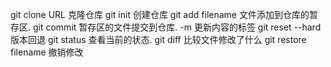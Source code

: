 git clone URL 克隆仓库
git init 创建仓库
git add filename 文件添加到仓库的暂存区.
git commit 暂存区的文件提交到仓库. -m 更新内容的标签
git reset --hard 版本回退
git status 查看当前的状态.
git diff 比较文件修改了什么
git restore filename 撤销修改
